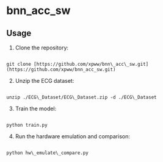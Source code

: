 # bnn_acc_sw

## Usage

1. Clone the repository:
```

git clone [https://github.com/xpww/bnn\_acc\_sw.git](https://github.com/xpww/bnn_acc_sw.git)

```

2. Unzip the ECG dataset:
```

unzip ./ECG\_Dataset/ECG\_Dataset.zip -d ./ECG\_Dataset

```

3. Train the model:
```

python train.py

```

4. Run the hardware emulation and comparison:
```

python hw\_emulate\_compare.py

```
```


